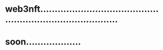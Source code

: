 # web3nft................................................................................
# soon...................
